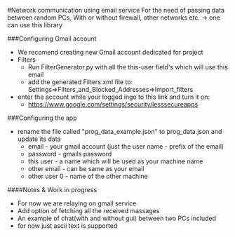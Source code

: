 #Network communication using email service
For the need of passing data between random PCs,
With or without firewall, other networks etc.  ->  one can use this library


###Configuring Gmail account
- We recomend creating new Gmail account dedicated for project
- Filters
    * Run FilterGenerator.py with all the this-user field's which will use this email
    * add the generated Filters.xml file to:  Settings=>Filters_and_Blocked_Addresses=>Import_filters
- enter the account while your logged ingo to this link and turn it on:
    * https://www.google.com/settings/security/lesssecureapps


###Configuring the app
- rename the file called "prog_data_example.json" to prog_data.json and update its data
  * email - your gmail account (just the user name - prefix of the email)
  * password - gmails password
  * this user - a name which will be used as your machine name
  * other email - can be same as your email
  * other user 0 - name of the other machine

####Notes & Work in progress
- For now we are relaying on gmail service
- Add option of fetching all the received massages
- An example of chat(with and without gui) between two PCs included
- for now just ascii text is supported
